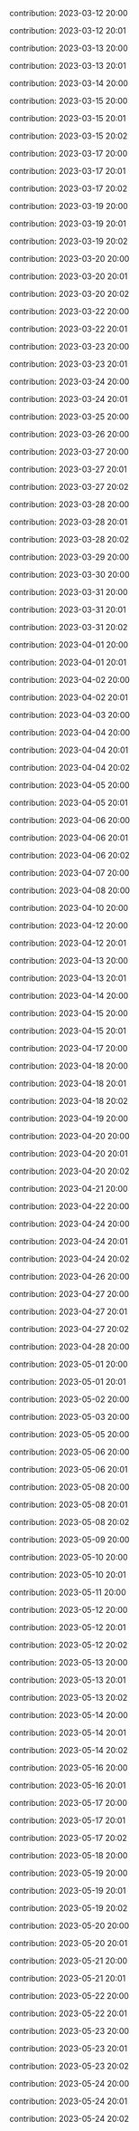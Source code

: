 contribution: 2023-03-12 20:00

contribution: 2023-03-12 20:01

contribution: 2023-03-13 20:00

contribution: 2023-03-13 20:01

contribution: 2023-03-14 20:00

contribution: 2023-03-15 20:00

contribution: 2023-03-15 20:01

contribution: 2023-03-15 20:02

contribution: 2023-03-17 20:00

contribution: 2023-03-17 20:01

contribution: 2023-03-17 20:02

contribution: 2023-03-19 20:00

contribution: 2023-03-19 20:01

contribution: 2023-03-19 20:02

contribution: 2023-03-20 20:00

contribution: 2023-03-20 20:01

contribution: 2023-03-20 20:02

contribution: 2023-03-22 20:00

contribution: 2023-03-22 20:01

contribution: 2023-03-23 20:00

contribution: 2023-03-23 20:01

contribution: 2023-03-24 20:00

contribution: 2023-03-24 20:01

contribution: 2023-03-25 20:00

contribution: 2023-03-26 20:00

contribution: 2023-03-27 20:00

contribution: 2023-03-27 20:01

contribution: 2023-03-27 20:02

contribution: 2023-03-28 20:00

contribution: 2023-03-28 20:01

contribution: 2023-03-28 20:02

contribution: 2023-03-29 20:00

contribution: 2023-03-30 20:00

contribution: 2023-03-31 20:00

contribution: 2023-03-31 20:01

contribution: 2023-03-31 20:02

contribution: 2023-04-01 20:00

contribution: 2023-04-01 20:01

contribution: 2023-04-02 20:00

contribution: 2023-04-02 20:01

contribution: 2023-04-03 20:00

contribution: 2023-04-04 20:00

contribution: 2023-04-04 20:01

contribution: 2023-04-04 20:02

contribution: 2023-04-05 20:00

contribution: 2023-04-05 20:01

contribution: 2023-04-06 20:00

contribution: 2023-04-06 20:01

contribution: 2023-04-06 20:02

contribution: 2023-04-07 20:00

contribution: 2023-04-08 20:00

contribution: 2023-04-10 20:00

contribution: 2023-04-12 20:00

contribution: 2023-04-12 20:01

contribution: 2023-04-13 20:00

contribution: 2023-04-13 20:01

contribution: 2023-04-14 20:00

contribution: 2023-04-15 20:00

contribution: 2023-04-15 20:01

contribution: 2023-04-17 20:00

contribution: 2023-04-18 20:00

contribution: 2023-04-18 20:01

contribution: 2023-04-18 20:02

contribution: 2023-04-19 20:00

contribution: 2023-04-20 20:00

contribution: 2023-04-20 20:01

contribution: 2023-04-20 20:02

contribution: 2023-04-21 20:00

contribution: 2023-04-22 20:00

contribution: 2023-04-24 20:00

contribution: 2023-04-24 20:01

contribution: 2023-04-24 20:02

contribution: 2023-04-26 20:00

contribution: 2023-04-27 20:00

contribution: 2023-04-27 20:01

contribution: 2023-04-27 20:02

contribution: 2023-04-28 20:00

contribution: 2023-05-01 20:00

contribution: 2023-05-01 20:01

contribution: 2023-05-02 20:00

contribution: 2023-05-03 20:00

contribution: 2023-05-05 20:00

contribution: 2023-05-06 20:00

contribution: 2023-05-06 20:01

contribution: 2023-05-08 20:00

contribution: 2023-05-08 20:01

contribution: 2023-05-08 20:02

contribution: 2023-05-09 20:00

contribution: 2023-05-10 20:00

contribution: 2023-05-10 20:01

contribution: 2023-05-11 20:00

contribution: 2023-05-12 20:00

contribution: 2023-05-12 20:01

contribution: 2023-05-12 20:02

contribution: 2023-05-13 20:00

contribution: 2023-05-13 20:01

contribution: 2023-05-13 20:02

contribution: 2023-05-14 20:00

contribution: 2023-05-14 20:01

contribution: 2023-05-14 20:02

contribution: 2023-05-16 20:00

contribution: 2023-05-16 20:01

contribution: 2023-05-17 20:00

contribution: 2023-05-17 20:01

contribution: 2023-05-17 20:02

contribution: 2023-05-18 20:00

contribution: 2023-05-19 20:00

contribution: 2023-05-19 20:01

contribution: 2023-05-19 20:02

contribution: 2023-05-20 20:00

contribution: 2023-05-20 20:01

contribution: 2023-05-21 20:00

contribution: 2023-05-21 20:01

contribution: 2023-05-22 20:00

contribution: 2023-05-22 20:01

contribution: 2023-05-23 20:00

contribution: 2023-05-23 20:01

contribution: 2023-05-23 20:02

contribution: 2023-05-24 20:00

contribution: 2023-05-24 20:01

contribution: 2023-05-24 20:02

